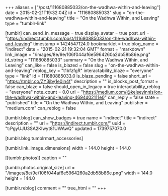 +++
aliases = ["/post/111680885033/on-the-wadhwa-within-and-leaving"]
date = 2015-02-21T19:32:04Z
id = "111680885033"
slug = "on-the-wadhwa-within-and-leaving"
title = "On the Wadhwa Within, and Leaving"
type = "tumblr-link"

[tumblr]
can_send_in_message = true
display_avatar = true
post_url = "https://indirect.tumblr.com/post/111680885033/on-the-wadhwa-within-and-leaving"
timestamp = 1424547124.0
bookmarklet = true
blog_name = "indirect"
date = "2015-02-21 19:32:04 GMT"
format = "markdown"
link_image = "/images/8e/9e/106f044af6e5964260a2db58b86e.png"
id_string = "111680885033"
summary = "On the Wadhwa Within, and Leaving"
can_like = false
is_blazed = false
slug = "on-the-wadhwa-within-and-leaving"
reblog_key = "t1bfzfgR"
interactability_blaze = "everyone"
type = "link"
id = 111680885033.0
is_blaze_pending = false
short_url = "https://tmblr.co/ZY3jby1e0in4f"
description = ""
is_blocks_post_format = false
can_blaze = false
should_open_in_legacy = true
interactability_reblog = "everyone"
note_count = 0.0
url = "https://medium.com/@kelseyinnis/on-the-wadhwa-within-and-leaving-4694d02111e0"
can_reply = false
state = "published"
title = "On the Wadhwa Within, and Leaving"
publisher = "medium.com"
can_reblog = false

[tumblr.blog]
can_show_badges = true
name = "indirect"
title = "indirect"
description = ""
url = "https://indirect.tumblr.com/"
uuid = "t:PgyUJU3SA2Klwyt81UWAwQ"
updated = 1739757070.0

[tumblr.blog.tumblrmart_accessories]

[tumblr.link_image_dimensions]
width = 144.0
height = 144.0

[[tumblr.photos]]
caption = ""

[tumblr.photos.original_size]
url = "/images/8e/9e/106f044af6e5964260a2db58b86e.png"
width = 144.0
height = 144.0

[tumblr.reblog]
comment = ""
tree_html = ""
+++
